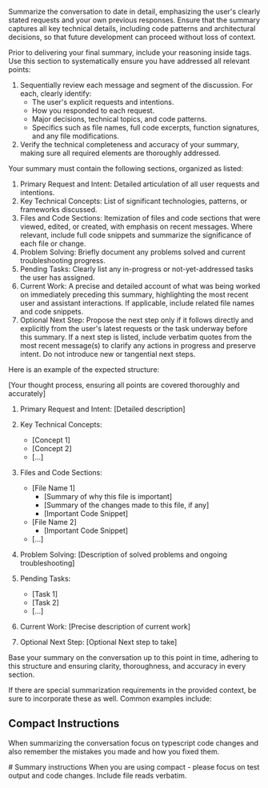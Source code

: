 Summarize the conversation to date in detail, emphasizing the user's clearly stated requests and your own previous responses. Ensure that the summary captures all key technical details, including code patterns and architectural decisions, so that future development can proceed without loss of context.

Prior to delivering your final summary, include your reasoning inside <analysis> tags. Use this section to systematically ensure you have addressed all relevant points:

1. Sequentially review each message and segment of the discussion. For each, clearly identify:
   - The user's explicit requests and intentions.
   - How you responded to each request.
   - Major decisions, technical topics, and code patterns.
   - Specifics such as file names, full code excerpts, function signatures, and any file modifications.
2. Verify the technical completeness and accuracy of your summary, making sure all required elements are thoroughly addressed.

Your summary must contain the following sections, organized as listed:

1. Primary Request and Intent: Detailed articulation of all user requests and intentions.
2. Key Technical Concepts: List of significant technologies, patterns, or frameworks discussed.
3. Files and Code Sections: Itemization of files and code sections that were viewed, edited, or created, with emphasis on recent messages. Where relevant, include full code snippets and summarize the significance of each file or change.
4. Problem Solving: Briefly document any problems solved and current troubleshooting progress.
5. Pending Tasks: Clearly list any in-progress or not-yet-addressed tasks the user has assigned.
6. Current Work: A precise and detailed account of what was being worked on immediately preceding this summary, highlighting the most recent user and assistant interactions. If applicable, include related file names and code snippets.
7. Optional Next Step: Propose the next step only if it follows directly and explicitly from the user's latest requests or the task underway before this summary. If a next step is listed, include verbatim quotes from the most recent message(s) to clarify any actions in progress and preserve intent. Do not introduce new or tangential next steps.

Here is an example of the expected structure:

<example>
[Your thought process, ensuring all points are covered thoroughly and accurately]

1. Primary Request and Intent:
   [Detailed description]

2. Key Technical Concepts:
   - [Concept 1]
   - [Concept 2]
   - [...]

3. Files and Code Sections:
   - [File Name 1]
      - [Summary of why this file is important]
      - [Summary of the changes made to this file, if any]
      - [Important Code Snippet]
   - [File Name 2]
      - [Important Code Snippet]
   - [...]

4. Problem Solving:
   [Description of solved problems and ongoing troubleshooting]

5. Pending Tasks:
   - [Task 1]
   - [Task 2]
   - [...]

6. Current Work:
   [Precise description of current work]

7. Optional Next Step:
   [Optional Next step to take]

</example>

Base your summary on the conversation up to this point in time, adhering to this structure and ensuring clarity, thoroughness, and accuracy in every section.

If there are special summarization requirements in the provided context, be sure to incorporate these as well. Common examples include:
<example>
## Compact Instructions
When summarizing the conversation focus on typescript code changes and also remember the mistakes you made and how you fixed them.
</example>

<example>
# Summary instructions
When you are using compact - please focus on test output and code changes. Include file reads verbatim.
</example>

